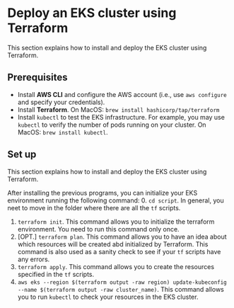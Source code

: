 # Deploy an EKS cluster using Terraform
This section explains how to install and deploy the EKS cluster using Terraform.

## Prerequisites
- Install **AWS CLI** and configure the AWS account (i.e., use `aws configure` and specify your credentials).
- Install **Terraform**. On MacOS: `brew install hashicorp/tap/terraform`
- Install `kubectl` to test the EKS infrastructure. For example, you may use `kubectl` to verify the number of pods running on your cluster. On MacOS: `brew install kubectl`.

## Set up
This section explains how to install and deploy the EKS cluster using Terraform.

After installing the previous programs, you can initialize your EKS environment running the following command:
0. `cd script`. In general, you neet to move in the folder where there are all the `tf` scripts. 
1. `terraform init`. This command allows you to initialize the terraform environment. You need to run this command only once.
2. [OPT.] `terraform plan`. This command allows you to have an idea about which resources will be created abd initialized by Terraform. This command is also used as a sanity check to see if your `tf` scripts have any errors.
3. `terraform apply`. This command allows you to create the resources specified in the `tf` scripts.
4. `aws eks --region $(terraform output -raw region) update-kubeconfig --name $(terraform output -raw cluster_name)`. This command allows you to run `kubectl` to check your resources in the EKS cluster.

